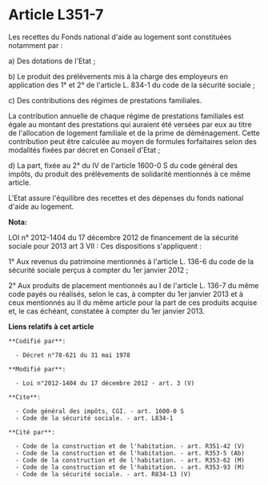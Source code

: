 # Article L351-7

Les recettes du Fonds national d'aide au logement sont constituées notamment par :

a) Des dotations de l'Etat ;

b) Le produit des prélèvements mis à la charge des employeurs en application des 1° et 2° de l'article L. 834-1 du code de la
sécurité sociale ;

c) Des contributions des régimes de prestations familiales.

La contribution annuelle de chaque régime de prestations familiales est égale au montant des prestations qui auraient été
versées par eux au titre de l'allocation de logement familiale et de la prime de déménagement. Cette contribution peut être
calculée au moyen de formules forfaitaires selon des modalités fixées par décret en Conseil d'Etat ;

d) La part, fixée au 2° du IV de l'article 1600-0 S du code général des impôts, du produit des prélèvements de solidarité
mentionnés à ce même article.

L'Etat assure l'équilibre des recettes et des dépenses du fonds national d'aide au logement.

**Nota:**

LOI n° 2012-1404 du 17 décembre 2012 de financement de la sécurité sociale pour 2013 art 3 VII : Ces dispositions
s'appliquent :

1°    Aux revenus du patrimoine mentionnés à l'article L. 136-6 du code de   la  sécurité sociale perçus à compter du 1er
janvier 2012 ;

2°    Aux produits de placement mentionnés au I de l'article L. 136-7 du  même   code payés ou réalisés, selon le cas, à
compter du 1er janvier  2013  et à  ceux mentionnés au II du même article pour la part de ces   produits  acquise et, le cas
échéant, constatée à compter du 1er janvier   2013.

**Liens relatifs à cet article**

	**Codifié par**:

	  - Décret n°78-621 du 31 mai 1978

	**Modifié par**:

	  - Loi n°2012-1404 du 17 décembre 2012 - art. 3 (V)

	**Cite**:

	  - Code général des impôts, CGI. - art. 1600-0 S
	  - Code de la sécurité sociale. - art. L834-1

	**Cité par**:

	  - Code de la construction et de l'habitation. - art. R351-42 (V)
	  - Code de la construction et de l'habitation. - art. R353-5 (Ab)
	  - Code de la construction et de l'habitation. - art. R353-62 (M)
	  - Code de la construction et de l'habitation. - art. R353-93 (M)
	  - Code de la sécurité sociale. - art. R834-13 (V)
